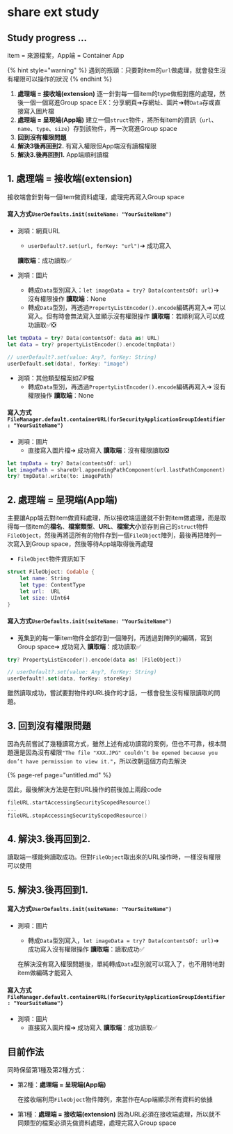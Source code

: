 # share ext study

## Study progress ...

item = 來源檔案，App端 = Container App 

{% hint style="warning" %}
遇到的瓶頸：只要對item的`url`做處理，就會發生沒有權限可以操作的狀況
{% endhint %}

1. **處理端 = 接收端\(extension\)**  逐一針對每一個item的type做相對應的處理，然後一個一個寫進Group space  EX：分享網頁➔存網址、圖片➔轉`Data`存或直接寫入圖片檔 
2. **處理端 = 呈現端\(App端\)**  建立一個`struct`物件，將所有item的資訊（`url`、`name`、`type`、`size`）存到該物件，再一次寫進Group space 
3. **回到沒有權限問題** 
4. **解決3後再回到2.** 有寫入權限但App端沒有讀檔權限 
5. **解決3.後再回到1.** App端順利讀檔

### 

## **1. 處理端 = 接收端\(extension\)**

接收端會針對每一個item做資料處理，處理完再寫入Group space  


#### 寫入方式`UserDefaults.init(suiteName: "YourSuiteName")` 

* 測項：網頁URL 

  *  `userDefault?.set(url, forKey: "url")`➔ 成功寫入

  **讀取端**：成功讀取✅  

* 測項：圖片
  * 轉成`Data`型別寫入：`let imageData = try? Data(contentsOf: url)`➔ 沒有權限操作 **讀取端**：None 
  * 轉成`Data`型別，再透過`PropertyListEncoder().encode`編碼再寫入➔ 可以寫入。但有時會無法寫入並顯示沒有權限操作 **讀取端**：若順利寫入可以成功讀取✅❎

```swift
let tmpData = try? Data(contentsOf: data as! URL)
let data = try? propertyListEncoder().encode(tmpData!)

// userDefault?.set(value: Any?, forKey: String)
userDefault.set(data!, forKey: "image")
```

* 測項：其他類型檔案如ZIP檔
  * 轉成`Data`型別，再透過`PropertyListEncoder().encode`編碼再寫入➔ 沒有權限操作 **讀取端**：None 

#### 寫入方式`FileManager.default.containerURL(forSecurityApplicationGroupIdentifier: "YourSuiteName")`

* 測項：圖片
  * 直接寫入圖片檔➔ 成功寫入 **讀取端**：沒有權限讀取❎

```swift
let tmpData = try? Data(contentsOf: url)
let imagePath = shareUrl.appendingPathComponent(url.lastPathComponent)
try? tmpData!.write(to: imagePath)
```

## 2. **處理端 = 呈現端\(App端\)**

主要讓App端去對item做資料處理，所以接收端這邊就不針對item做處理，而是取得每一個item的**檔名**、**檔案類型**、**URL**、**檔案大小**並存到自己的`struct`物件`FileObject`，然後再將這所有的物件存到一個`FileObject`陣列，最後再把陣列一次寫入到Group space，然後等待App端取得後再處理

* `FileObject`物件資訊如下

```swift
struct FileObject: Codable {
    let name: String
    let type: ContentType
    let url:  URL
    let size: UInt64
}
```

#### 寫入方式`UserDefaults.init(suiteName: "YourSuiteName")` 

* 蒐集到的每一筆item物件全部存到一個陣列，再透過對陣列的編碼，寫到Group space➔ 成功寫入 **讀取端**：成功讀取✅

```swift
try? PropertyListEncoder().encode(data as! [FileObject])

// userDefault?.set(value: Any?, forKey: String)
userDefault!.set(data, forKey: storeKey)
```

雖然讀取成功，嘗試要對物件的URL操作的才話，一樣會發生沒有權限讀取的問題。

## 3. 回到沒有權限問題

因為先前嘗試了幾種讀寫方式，雖然上述有成功讀寫的案例，但也不可靠，根本問題還是因為沒有權限`"The file "XXX.JPG" couldn’t be opened because you don’t have permission to view it."`，所以改朝這個方向去解決

{% page-ref page="untitled.md" %}

因此，最後解決方法是在對URL操作的前後加上兩段code

```swift
fileURL.startAccessingSecurityScopedResource()
...
fileURL.stopAccessingSecurityScopedResource()
```

## 4. 解決3.後再回到2.

讀取端一樣能夠讀取成功。但對`FileObject`取出來的URL操作時，一樣沒有權限可以使用

## 5. **解決3.後再回到1.**

#### 寫入方式`UserDefaults.init(suiteName: "YourSuiteName")` 

* 測項：圖片

  * 轉成`Data`型別寫入，`let imageData = try? Data(contentsOf: url)`➔ 成功寫入沒有權限操作 **讀取端**：讀取成功✅

  在解決沒有寫入權限問題後，單純轉成`Data`型別就可以寫入了，也不用特地對item做編碼才能寫入



#### 寫入方式`FileManager.default.containerURL(forSecurityApplicationGroupIdentifier: "YourSuiteName")`

* 測項：圖片
  * 直接寫入圖片檔➔ 成功寫入 **讀取端**：成功讀取✅



## 目前作法

同時保留第1種及第2種方式：

* 第2種：**處理端 = 呈現端\(App端\)**

  在接收端利用`FileObject`物件陣列，來當作在App端顯示所有資料的依據  

* 第1種：**處理端 = 接收端\(extension\)** 因為URL必須在接收端處理，所以就不同類型的檔案必須先做資料處理，處理完寫入Group space



